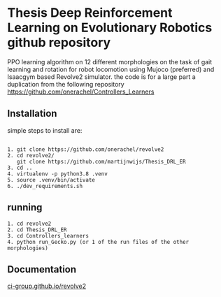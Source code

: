 # Thesis Deep Reinforcement Learning on Evolutionary Robotics github repository 

PPO learning algorithm on 12 different morphologies on the task of gait learning and rotation 
for robot locomotion using Mujoco (preferred) and Isaacgym based Revolve2 simulator.
the code is for a large part a duplication from the following repository  https://github.com/onerachel/Controllers_Learners

## Installation 
simple steps to install are:
``` 

1. git clone https://github.com/onerachel/revolve2
2. cd revolve2/
   git clone https://github.com/martijnwijs/Thesis_DRL_ER
3. cd ..
4. virtualenv -p python3.8 .venv
5. source .venv/bin/activate
6. ./dev_requirements.sh
``` 
## running
``` 
1. cd revolve2
2. cd Thesis_DRL_ER
3. cd Controllers_learners
4. python run_Gecko.py (or 1 of the run files of the other morphologies)
``` 
## Documentation 

[ci-group.github.io/revolve2](https://ci-group.github.io/revolve2/) 
